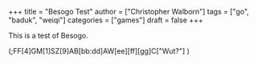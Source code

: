 +++
title = "Besogo Test"
author = ["Christopher Walborn"]
tags = ["go", "baduk", "weiqi"]
categories = ["games"]
draft = false
+++

This is a test of Besogo.
<script src="/js/besogo-tuirgin.js"></script>

<div class="go">
<div class="besogo-diagram" realstones="on" maxwidth="800" panels="comment">
(;FF[4]GM[1]SZ[9]AB[bb:dd]AW[ee][ff][gg]C["Wut?"]
)</div>
</div>

<script type="text/javascript">besogo.autoInit()</script>

